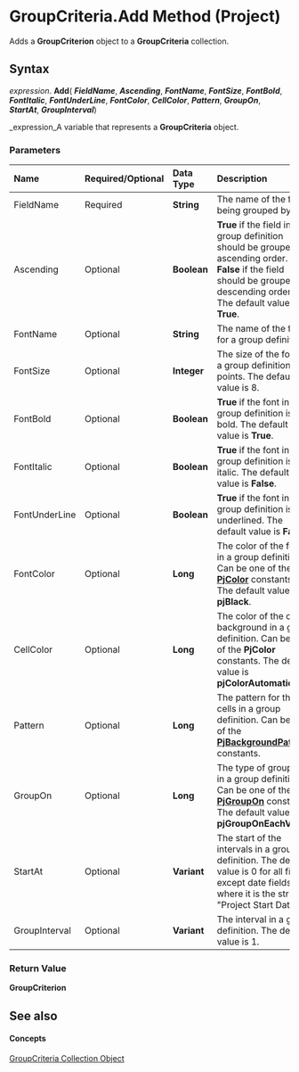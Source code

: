 
# GroupCriteria.Add Method (Project)

Adds a  **GroupCriterion** object to a **GroupCriteria** collection.


## Syntax

 _expression_. **Add**( **_FieldName_**,  **_Ascending_**,  **_FontName_**,  **_FontSize_**,  **_FontBold_**,  **_FontItalic_**,  **_FontUnderLine_**,  **_FontColor_**,  **_CellColor_**,  **_Pattern_**,  **_GroupOn_**,  **_StartAt_**,  **_GroupInterval_**)

 _expression_A variable that represents a  **GroupCriteria** object.


### Parameters



|**Name**|**Required/Optional**|**Data Type**|**Description**|
|:-----|:-----|:-----|:-----|
|FieldName|Required| **String**|The name of the field being grouped by.|
|Ascending|Optional| **Boolean**| **True** if the field in a group definition should be grouped in ascending order. **False** if the field should be grouped in descending order. The default value is **True**.|
|FontName|Optional| **String**|The name of the font for a group definition.|
|FontSize|Optional| **Integer**|The size of the font in a group definition, in points. The default value is 8.|
|FontBold|Optional| **Boolean**| **True** if the font in a group definition is bold. The default value is **True**.|
|FontItalic|Optional| **Boolean**| **True** if the font in a group definition is italic. The default value is **False**.|
|FontUnderLine|Optional| **Boolean**| **True** if the font in a group definition is underlined. The default value is **False**.|
|FontColor|Optional| **Long**| The color of the font in a group definition. Can be one of the **[PjColor](46108cf5-1e35-9774-b424-6c84223d9aac.md)** constants. The default value is **pjBlack**. |
|CellColor|Optional| **Long**|The color of the cell background in a group definition. Can be one of the  **PjColor** constants. The default value is **pjColorAutomatic**.|
|Pattern|Optional| **Long**|The pattern for the cells in a group definition. Can be one of the  **[PjBackgroundPattern](ae452d71-3cfd-15c3-5435-4918fbaac4a1.md)** constants.|
|GroupOn|Optional| **Long**|The type of grouping in a group definition. Can be one of the  **[PjGroupOn](72b06ac4-6028-2845-7bac-d4cde3c79c33.md)** constants. The default value is **pjGroupOnEachValue**.|
|StartAt|Optional| **Variant**|The start of the intervals in a group definition. The default value is 0 for all fields except date fields, where it is the string "Project Start Date".|
|GroupInterval|Optional| **Variant**|The interval in a group definition. The default value is 1.|

### Return Value

 **GroupCriterion**


## See also


#### Concepts


 [GroupCriteria Collection Object](b19beefb-bfe2-54ba-0835-11624e92bafc.md)

